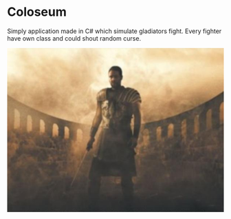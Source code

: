 # Coloseum

Simply application made in C# which simulate gladiators fight. 
Every fighter have own class and could shout random curse.

![ScreenFile](https://github.com/JanAbczynski/Coloseum/blob/master/gladiator.jpg)
